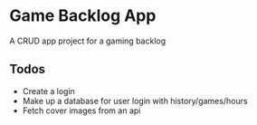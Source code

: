 # Game Backlog App
A CRUD app project for a gaming backlog

## Todos
- Create a login
- Make up a database for user login with history/games/hours
- Fetch cover images from an api
